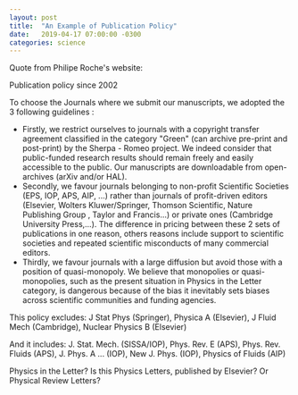```yaml
---
layout: post
title:  "An Example of Publication Policy"
date:   2019-04-17 07:00:00 -0300
categories: science
---
```


Quote from Philipe Roche's website:

Publication policy since 2002

To choose the Journals where we submit our manuscripts, we adopted the 3 following guidelines :

- Firstly, we restrict ourselves to journals with a copyright transfer agreement classified in the category "Green" (can archive pre-print and post-print) by the Sherpa - Romeo project. We indeed consider that public-funded research results should remain freely and easily accessible to the public. Our manuscripts are downloadable from open-archives (arXiv and/or HAL).
- Secondly, we favour journals belonging to non-profit Scientific Societies (EPS, IOP, APS, AIP, ...) rather than journals of profit-driven editors (Elsevier, Wolters Kluwer/Springer, Thomson Scientific, Nature Publishing Group , Taylor and Francis...) or private ones (Cambridge University Press,...). The difference in pricing between these 2 sets of publications in one reason, others reasons include support to scientific societies and repeated scientific misconducts of many commercial editors.
- Thirdly, we favour journals with a large diffusion but avoid those with a position of quasi-monopoly. We believe that monopolies or quasi-monopolies, such as the present situation in Physics in the Letter category, is dangerous because of the bias it inevitably sets biases across scientific communities and funding agencies.

This policy excludes: J Stat Phys (Springer), Physica A (Elsevier), J Fluid Mech (Cambridge), Nuclear Physics B (Elsevier)

And it includes: J. Stat. Mech. (SISSA/IOP), Phys. Rev. E (APS), Phys. Rev. Fluids (APS), J. Phys. A ... (IOP), New J. Phys. (IOP), Physics of Fluids (AIP)

Physics in the Letter? Is this Physics Letters, published by Elsevier? Or Physical Review Letters?